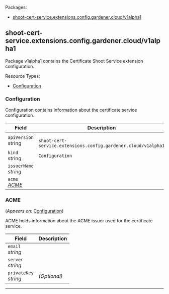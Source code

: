 <p>Packages:</p>
<ul>
<li>
<a href="#shoot-cert-service.extensions.config.gardener.cloud%2fv1alpha1">shoot-cert-service.extensions.config.gardener.cloud/v1alpha1</a>
</li>
</ul>
<h2 id="shoot-cert-service.extensions.config.gardener.cloud/v1alpha1">shoot-cert-service.extensions.config.gardener.cloud/v1alpha1</h2>
<p>
<p>Package v1alpha1 contains the Certificate Shoot Service extension configuration.</p>
</p>
Resource Types:
<ul><li>
<a href="#shoot-cert-service.extensions.config.gardener.cloud/v1alpha1.Configuration">Configuration</a>
</li></ul>
<h3 id="shoot-cert-service.extensions.config.gardener.cloud/v1alpha1.Configuration">Configuration
</h3>
<p>
<p>Configuration contains information about the certificate service configuration.</p>
</p>
<table>
<thead>
<tr>
<th>Field</th>
<th>Description</th>
</tr>
</thead>
<tbody>
<tr>
<td>
<code>apiVersion</code></br>
string</td>
<td>
<code>
shoot-cert-service.extensions.config.gardener.cloud/v1alpha1
</code>
</td>
</tr>
<tr>
<td>
<code>kind</code></br>
string
</td>
<td><code>Configuration</code></td>
</tr>
<tr>
<td>
<code>issuerName</code></br>
<em>
string
</em>
</td>
<td>
</td>
</tr>
<tr>
<td>
<code>acme</code></br>
<em>
<a href="#shoot-cert-service.extensions.config.gardener.cloud/v1alpha1.ACME">
ACME
</a>
</em>
</td>
<td>
</td>
</tr>
</tbody>
</table>
<h3 id="shoot-cert-service.extensions.config.gardener.cloud/v1alpha1.ACME">ACME
</h3>
<p>
(<em>Appears on:</em>
<a href="#shoot-cert-service.extensions.config.gardener.cloud/v1alpha1.Configuration">Configuration</a>)
</p>
<p>
<p>ACME holds information about the ACME issuer used for the certificate service.</p>
</p>
<table>
<thead>
<tr>
<th>Field</th>
<th>Description</th>
</tr>
</thead>
<tbody>
<tr>
<td>
<code>email</code></br>
<em>
string
</em>
</td>
<td>
</td>
</tr>
<tr>
<td>
<code>server</code></br>
<em>
string
</em>
</td>
<td>
</td>
</tr>
<tr>
<td>
<code>privateKey</code></br>
<em>
string
</em>
</td>
<td>
<em>(Optional)</em>
</td>
</tr>
</tbody>
</table>
<hr/>
